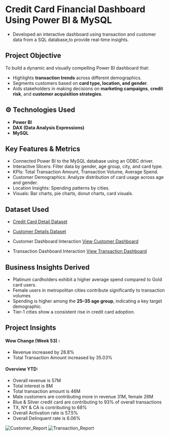 # Credit Card Financial Dashboard Using Power BI & MySQL
- Developed an interactive dashboard using transaction and customer data from a SQL database,to provide real-time insights.

## Project Objective
To build a dynamic and visually compelling Power BI dashboard that:
- Highlights **transaction trends** across different demographics.
- Segments customers based on **card type, location, and gender**.
- Aids stakeholders in making decisions on **marketing campaigns**, **credit risk**, and **customer acquisition strategies**.


## ⚙️ Technologies Used
- **Power BI**
- **DAX (Data Analysis Expressions)**
- **MySQL** 


## Key Features & Metrics
- Connected Power BI to the MySQL database using an ODBC driver.
- Interactive Slicers: Filter data by gender, age group, city, and card type.
- KPIs: Total Transaction Amount, Transaction Volume, Average Spend.
- Customer Demographics: Analyze distribution of card usage across age and gender.
- Location Insights: Spending patterns by cities.
- Visuals: Bar charts, pie charts, donut charts, card visuals.


## Dataset Used 
- <a href="https://github.com/SNandini04/Credit_Card_Report/blob/main/credit_card.csv">Credit Card Detail Dataset</a>
- <a href="https://github.com/SNandini04/Credit_Card_Report/blob/main/customer.csv">Customer Details Dataset</a>

- Customer Dashboard Interaction <a href="https://github.com/SNandini04/Credit_Card_Report/blob/main/Customer_Report.png">View Customer Dashboard</a>
- Transaction Dashboard Interaction <a href="https://github.com/SNandini04/Credit_Card_Report/blob/main/Transaction_Report.png">View Transaction Dashboard</a>

## Business Insights Derived
- Platinum cardholders exhibit a higher average spend compared to Gold card users.
- Female users in metropolitan cities contribute significantly to transaction volumes
- Spending is higher among the **25–35 age group**, indicating a key target demographic.
- Tier-1 cities show a consistent rise in credit card adoption.

  
## Project Insights 
#### Wow Change (Week 53) :
- Revenue increased by 28.8%
- Total Transaction Amount increased by 35.03%
  
#### Overview YTD: 
- Overall revenue is 57M
- Total interest is 8M
- Total transaction amount is 46M
- Male customers are contributing more in revenue 31M, female 26M
- Blue & Silver credit card are contributing to 93% of overall transactions
- TX, NY & CA is contributing to 68%
- Overall Activation rate is 57.5%
- Overall Delinquent rate is 6.06%

![Customer_Report](https://github.com/user-attachments/assets/7d52a9b5-17a6-4094-a432-bc731608e368)
![Transaction_Report](https://github.com/user-attachments/assets/8f761737-4f8b-4aac-95c0-5eb3e598fc68)


